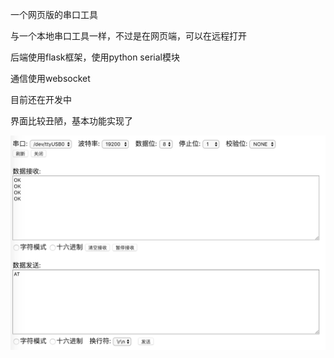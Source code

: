 一个网页版的串口工具

与一个本地串口工具一样，不过是在网页端，可以在远程打开

后端使用flask框架，使用python serial模块

通信使用websocket


目前还在开发中


界面比较丑陋，基本功能实现了

![主界面](https://github.com/superbool/web-serial/blob/master/static/1.png)


